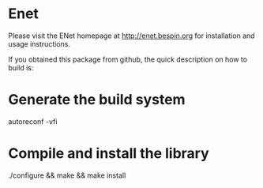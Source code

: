 # Enet
Please visit the ENet homepage at http://enet.bespin.org for installation
and usage instructions.

If you obtained this package from github, the quick description on how to build
is:

# Generate the build system

autoreconf -vfi

# Compile and install the library

./configure && make && make install


